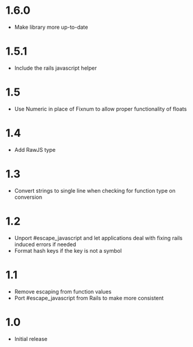 # 1.6.0
* Make library more up-to-date

# 1.5.1
* Include the rails javascript helper

# 1.5
* Use Numeric in place of Fixnum to allow proper functionality of floats

# 1.4
* Add RawJS type

# 1.3
* Convert strings to single line when checking for function type on conversion

# 1.2
* Unport #escape_javascript and let applications deal with fixing rails induced errors if needed
* Format hash keys if the key is not a symbol

# 1.1
* Remove escaping from function values
* Port #escape_javascript from Rails to make more consistent

# 1.0
* Initial release
